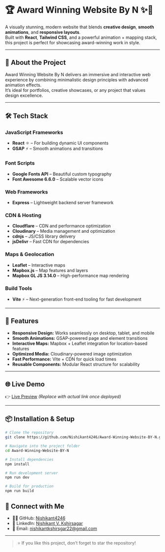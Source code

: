 # 🏆 Award Winning Website By N ✨🎨

A visually stunning, modern website that blends **creative design**, **smooth animations**, and **responsive layouts**.  
Built with **React**, **Tailwind CSS**, and a powerful animation + mapping stack, this project is perfect for showcasing award-winning work in style.

---

## 🚀 About the Project

Award Winning Website By N delivers an immersive and interactive web experience by combining minimalistic design principles with advanced animation effects.  
It’s ideal for portfolios, creative showcases, or any project that values design excellence.

---

## 🛠️ Tech Stack

### **JavaScript Frameworks**
- **React** ⚛️ – For building dynamic UI components
- **GSAP** ⚡ – Smooth animations and transitions

### **Font Scripts**
- **Google Fonts API** – Beautiful custom typography
- **Font Awesome 6.6.0** – Scalable vector icons

### **Web Frameworks**
- **Express** – Lightweight backend server framework

### **CDN & Hosting**
- **Cloudflare** – CDN and performance optimization
- **Cloudinary** – Media management and optimization
- **cdnjs** – JS/CSS library delivery
- **jsDelivr** – Fast CDN for dependencies

### **Maps & Geolocation**
- **Leaflet** – Interactive maps
- **Mapbox.js** – Map features and layers
- **Mapbox GL JS 3.14.0** – High-performance map rendering

### **Build Tools**
- **Vite** ⚡ – Next-generation front-end tooling for fast development

---

## 🎯 Features

- **Responsive Design:** Works seamlessly on desktop, tablet, and mobile
- **Smooth Animations:** GSAP-powered page and element transitions
- **Interactive Maps:** Mapbox + Leaflet integration for location-based features
- **Optimized Media:** Cloudinary-powered image optimization
- **Fast Performance:** Vite + CDN for quick load times
- **Reusable Components:** Modular React structure for scalability

---

## 🌐 Live Demo

👉 [Live Preview](https://award-winning-website-by-n.vercel.app) *(Replace with actual link once deployed)*

---

## 📦 Installation & Setup

```bash
# Clone the repository
git clone https://github.com/Nishikant4246/Award-Winning-Website-BY-N.git

# Navigate into the project folder
cd Award-Winning-Website-BY-N

# Install dependencies
npm install

# Run development server
npm run dev

# Build for production
npm run build


```
## 🤝 Connect with Me

- 👨‍💻 GitHub: [Nishikant4246](https://github.com/Nishikant4246)  
- 🔗 LinkedIn: [Nishikant V. Kshirsagar](https://www.linkedin.com/in/nishikant-v-kshirsagar-483a2b259/)  
- 📧 Email: [nishikantkshirsgar22@gmail.com](mailto:nishikantkshirsgar22@gmail.com)  

---

> ⭐ If you like this project, don’t forget to star the repository!